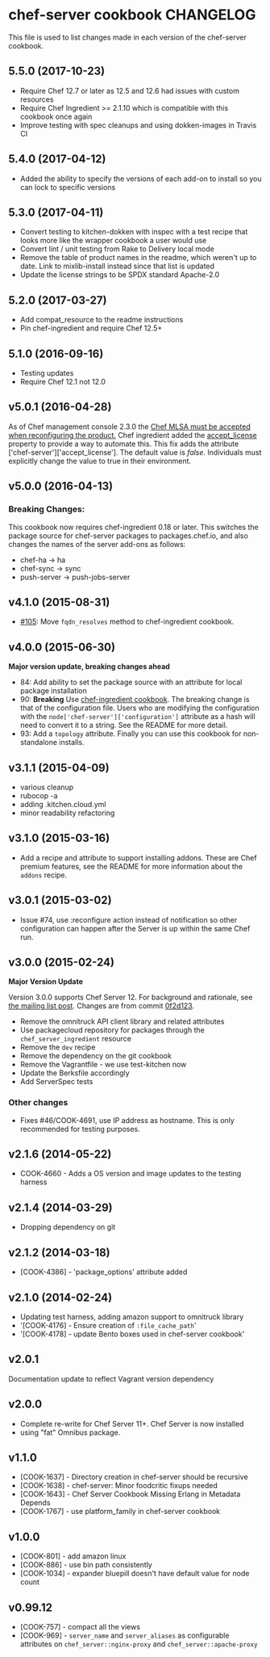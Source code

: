 # chef-server cookbook CHANGELOG

This file is used to list changes made in each version of the chef-server cookbook.

## 5.5.0 (2017-10-23)

- Require Chef 12.7 or later as 12.5 and 12.6 had issues with custom resources
- Require Chef Ingredient >= 2.1.10 which is compatible with this cookbook once again
- Improve testing with spec cleanups and using dokken-images in Travis CI

## 5.4.0 (2017-04-12)

- Added the ability to specify the versions of each add-on to install so you can lock to specific versions

## 5.3.0 (2017-04-11)

- Convert testing to kitchen-dokken with inspec with a test recipe that looks more like the wrapper cookbook a user would use
- Convert lint / unit testing from Rake to Delivery local mode
- Remove the table of product names in the readme, which weren't up to date. Link to mixlib-install instead since that list is updated
- Update the license strings to be SPDX standard Apache-2.0

## 5.2.0 (2017-03-27)

- Add compat_resource to the readme instructions
- Pin chef-ingredient and require Chef 12.5+

## 5.1.0 (2016-09-16)
- Testing updates
- Require Chef 12.1 not 12.0

## v5.0.1 (2016-04-28)

As of Chef management console 2.3.0 the [Chef MLSA must be accepted when reconfiguring the product.](https://docs.chef.io/install_server.html) Chef ingredient added the [accept_license](https://github.com/chef-cookbooks/chef-ingredient/pull/101) property to provide a way to automate this. This fix adds the attribute ['chef-server']['accept_license']. The default value is _false_. Individuals must explicitly change the value to true in their environment. 

## v5.0.0 (2016-04-13)

### Breaking Changes:

This cookbook now requires chef-ingredient 0.18 or later. This switches the package source for chef-server packages to packages.chef.io, and also changes the names of the server add-ons as follows:

- chef-ha -> ha
- chef-sync -> sync
- push-server -> push-jobs-server

## v4.1.0 (2015-08-31)

- [#105](https://github.com/chef-cookbooks/chef-server): Move `fqdn_resolves` method to chef-ingredient cookbook.

## v4.0.0 (2015-06-30)

**Major version update, breaking changes ahead**

- 84: Add ability to set the package source with an attribute for local package installation
- 90: **Breaking** Use [chef-ingredient cookbook](https://supermarket.chef.io/cookbooks/chef-ingredient). The breaking change is that of the configuration file. Users who are modifying the configuration with the `node['chef-server']['configuration']` attribute as a hash will need to convert it to a string. See the README for more detail.
- 93: Add a `topology` attribute. Finally you can use this cookbook for non-standalone installs.

## v3.1.1 (2015-04-09)

- various cleanup
- rubocop -a
- adding .kitchen.cloud.yml
- minor readability refactoring

## v3.1.0 (2015-03-16)

- Add a recipe and attribute to support installing addons. These are Chef premium features, see the README for more information about the `addons` recipe.

## v3.0.1 (2015-03-02)

- Issue #74, use :reconfigure action instead of notification so other configuration can happen after the Server is up within the same Chef run.

## v3.0.0 (2015-02-24)

**Major Version Update**

Version 3.0.0 supports Chef Server 12. For background and rationale, see [the mailing list post](http://lists.opscode.com/sympa/arc/chef/2015-02/msg00351.html). Changes are from commit [0f2d123](https://github.com/chef-cookbooks/chef-server/commit/0f2d123ad9ebb40ac18fdabdeee2d66735604bbe).

- Remove the omnitruck API client library and related attributes
- Use packagecloud repository for packages through the `chef_server_ingredient` resource
- Remove the `dev` recipe
- Remove the dependency on the git cookbook
- Remove the Vagrantfile - we use test-kitchen now
- Update the Berksfile accordingly
- Add ServerSpec tests

### Other changes

- Fixes #46/COOK-4691, use IP address as hostname. This is only recommended for testing purposes.

## v2.1.6 (2014-05-22)

- COOK-4660 - Adds a OS version and image updates to the testing harness

## v2.1.4 (2014-03-29)

- Dropping dependency on git

## v2.1.2 (2014-03-18)

- [COOK-4386] - 'package_options' attribute added

## v2.1.0 (2014-02-24)

- Updating test harness, adding amazon support to omnitruck library
- '[COOK-4176] - Ensure creation of `:file_cache_path`'
- '[COOK-4178] - update Bento boxes used in chef-server cookbook'

## v2.0.1

Documentation update to reflect Vagrant version dependency

## v2.0.0

- Complete re-write for Chef Server 11+. Chef Server is now installed
- using "fat" Omnibus package.

## v1.1.0

- [COOK-1637] - Directory creation in chef-server should be recursive
- [COOK-1638] - chef-server: Minor foodcritic fixups needed
- [COOK-1643] - Chef Server Cookbook Missing Erlang in Metadata Depends
- [COOK-1767] - use platform_family in chef-server cookbook

## v1.0.0

- [COOK-801] - add amazon linux
- [COOK-886] - use bin path consistently
- [COOK-1034] - expander bluepill doesn't have default value for node count

## v0.99.12

- [COOK-757] - compact all the views
- [COOK-969] - `server_name` and `server_aliases` as configurable attributes on `chef_server::nginx-proxy` and `chef_server::apache-proxy`

